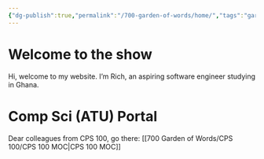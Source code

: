 ```yaml
---
{"dg-publish":true,"permalink":"/700-garden-of-words/home/","tags":"gardenEntry","dgHomeLink":false,"dgPassFrontmatter":false}
---
```



# Welcome to the show

Hi, welcome to my website. I’m Rich, an aspiring software engineer studying in Ghana.

# Comp Sci (ATU) Portal

Dear colleagues from CPS 100, go there: [[700 Garden of Words/CPS 100/CPS 100 MOC|CPS 100 MOC]]
